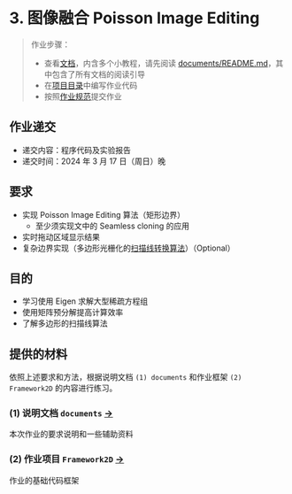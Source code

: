 # 3. 图像融合 Poisson Image Editing

> 作业步骤：
> - 查看[文档](documents/README.md)，内含多个小教程，请先阅读 [documents/README.md](documents/README.md)，其中包含了所有文档的阅读引导
> - 在[项目目录](../../Framework2D/)中编写作业代码
> - 按照[作业规范](../README.md)提交作业

## 作业递交

- 递交内容：程序代码及实验报告 
- 递交时间：2024 年 3 月 17 日（周日）晚

## 要求

- 实现 Poisson Image Editing 算法（矩形边界）
  - 至少须实现文中的 Seamless cloning 的应用
- 实时拖动区域显示结果
- 复杂边界实现（多边形光栅化的[扫描线转换算法](documents/ScanningLine.md)）（Optional）

## 目的

- 学习使用 Eigen 求解大型稀疏方程组
- 使用矩阵预分解提高计算效率
- 了解多边形的扫描线算法


## 提供的材料

依照上述要求和方法，根据说明文档 `(1) documents` 和作业框架 `(2) Framework2D` 的内容进行练习。

### (1) 说明文档 `documents` [->](documents/) 

本次作业的要求说明和一些辅助资料

### (2) 作业项目 `Framework2D` [->](../../Framework2D/) 

作业的基础代码框架
